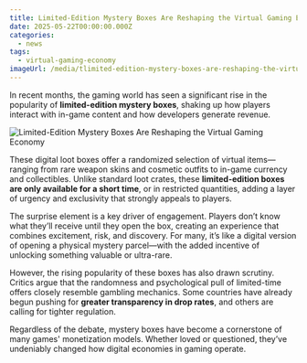 ```yaml
---
title: Limited-Edition Mystery Boxes Are Reshaping the Virtual Gaming Economy
date: 2025-05-22T00:00:00.000Z
categories:
  - news
tags:
  - virtual-gaming-economy
imageUrl: /media/tlimited-edition-mystery-boxes-are-reshaping-the-virtual-gaming-economy.webp
---
```


In recent months, the gaming world has seen a significant rise in the popularity of **limited-edition mystery boxes**, shaking up how players interact with in-game content and how developers generate revenue.

![Limited-Edition Mystery Boxes Are Reshaping the Virtual Gaming Economy](media/tlimited-edition-mystery-boxes-are-reshaping-the-virtual-gaming-economy.webp)

These digital loot boxes offer a randomized selection of virtual items—ranging from rare weapon skins and cosmetic outfits to in-game currency and collectibles. Unlike standard loot crates, these **limited-edition boxes are only available for a short time**, or in restricted quantities, adding a layer of urgency and exclusivity that strongly appeals to players.

The surprise element is a key driver of engagement. Players don’t know what they’ll receive until they open the box, creating an experience that combines excitement, risk, and discovery. For many, it’s like a digital version of opening a physical mystery parcel—with the added incentive of unlocking something valuable or ultra-rare.

However, the rising popularity of these boxes has also drawn scrutiny. Critics argue that the randomness and psychological pull of limited-time offers closely resemble gambling mechanics. Some countries have already begun pushing for **greater transparency in drop rates**, and others are calling for tighter regulation.

Regardless of the debate, mystery boxes have become a cornerstone of many games' monetization models. Whether loved or questioned, they’ve undeniably changed how digital economies in gaming operate.
